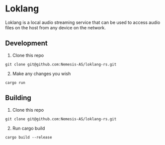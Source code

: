 # Loklang

Loklang is a local audio streaming service that can be used to access audio files on the host from any device on the network.

## Development

1. Clone this repo
```shell
git clone git@github.com:Nemesis-AS/loklang-rs.git
```
2. Make any changes you wish
```shell
cargo run
```

## Building

1. Clone this repo
```shell
git clone git@github.com:Nemesis-AS/loklang-rs.git
```
2. Run cargo build
```shell
cargo build --release
```
